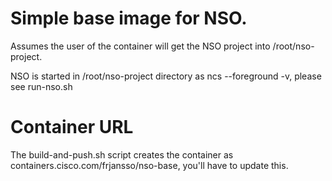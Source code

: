 # Simple base image for NSO.

Assumes the user of the container will get the NSO project into /root/nso-project.

NSO is started in /root/nso-project directory as ncs --foreground -v, please see run-nso.sh

# Container URL
The build-and-push.sh script creates the container as containers.cisco.com/frjansso/nso-base, you'll have to update this.
